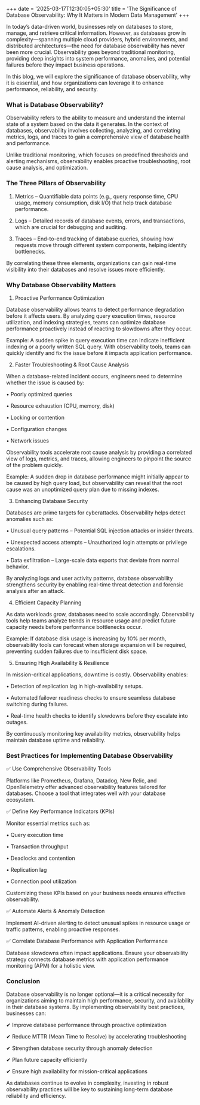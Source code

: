 +++
date = '2025-03-17T12:30:05+05:30'
title = 'The Significance of Database Observability: Why It Matters in Modern Data Management'
+++

In today’s data-driven world, businesses rely on databases to store, manage, and retrieve critical information. However, as databases grow in complexity—spanning multiple cloud providers, hybrid environments, and distributed architectures—the need for database observability has never been more crucial. Observability goes beyond traditional monitoring, providing deep insights into system performance, anomalies, and potential failures before they impact business operations.

In this blog, we will explore the significance of database observability, why it is essential, and how organizations can leverage it to enhance performance, reliability, and security.

### What is Database Observability?

Observability refers to the ability to measure and understand the internal state of a system based on the data it generates. In the context of databases, observability involves collecting, analyzing, and correlating metrics, logs, and traces to gain a comprehensive view of database health and performance.

Unlike traditional monitoring, which focuses on predefined thresholds and alerting mechanisms, observability enables proactive troubleshooting, root cause analysis, and optimization.

### The Three Pillars of Observability

1. Metrics – Quantifiable data points (e.g., query response time, CPU usage, memory consumption, disk I/O) that help track database performance.

2. Logs – Detailed records of database events, errors, and transactions, which are crucial for debugging and auditing.

3. Traces – End-to-end tracking of database queries, showing how requests move through different system components, helping identify bottlenecks.


By correlating these three elements, organizations can gain real-time visibility into their databases and resolve issues more efficiently.

### Why Database Observability Matters


1. Proactive Performance Optimization


Database observability allows teams to detect performance degradation before it affects users. By analyzing query execution times, resource utilization, and indexing strategies, teams can optimize database performance proactively instead of reacting to slowdowns after they occur.


Example: A sudden spike in query execution time can indicate inefficient indexing or a poorly written SQL query. With observability tools, teams can quickly identify and fix the issue before it impacts application performance.


2. Faster Troubleshooting & Root Cause Analysis


When a database-related incident occurs, engineers need to determine whether the issue is caused by:

• Poorly optimized queries

• Resource exhaustion (CPU, memory, disk)

• Locking or contention

• Configuration changes

• Network issues


Observability tools accelerate root cause analysis by providing a correlated view of logs, metrics, and traces, allowing engineers to pinpoint the source of the problem quickly.


Example: A sudden drop in database performance might initially appear to be caused by high query load, but observability can reveal that the root cause was an unoptimized query plan due to missing indexes.


3. Enhancing Database Security


Databases are prime targets for cyberattacks. Observability helps detect anomalies such as:

• Unusual query patterns – Potential SQL injection attacks or insider threats.

• Unexpected access attempts – Unauthorized login attempts or privilege escalations.

• Data exfiltration – Large-scale data exports that deviate from normal behavior.


By analyzing logs and user activity patterns, database observability strengthens security by enabling real-time threat detection and forensic analysis after an attack.


4. Efficient Capacity Planning


As data workloads grow, databases need to scale accordingly. Observability tools help teams analyze trends in resource usage and predict future capacity needs before performance bottlenecks occur.


Example: If database disk usage is increasing by 10% per month, observability tools can forecast when storage expansion will be required, preventing sudden failures due to insufficient disk space.


5. Ensuring High Availability & Resilience


In mission-critical applications, downtime is costly. Observability enables:

• Detection of replication lag in high-availability setups.

• Automated failover readiness checks to ensure seamless database switching during failures.

• Real-time health checks to identify slowdowns before they escalate into outages.


By continuously monitoring key availability metrics, observability helps maintain database uptime and reliability.

### Best Practices for Implementing Database Observability


✅ Use Comprehensive Observability Tools


Platforms like Prometheus, Grafana, Datadog, New Relic, and OpenTelemetry offer advanced observability features tailored for databases. Choose a tool that integrates well with your database ecosystem.


✅ Define Key Performance Indicators (KPIs)


Monitor essential metrics such as:

• Query execution time

• Transaction throughput

• Deadlocks and contention

• Replication lag

• Connection pool utilization


Customizing these KPIs based on your business needs ensures effective observability.


✅ Automate Alerts & Anomaly Detection


Implement AI-driven alerting to detect unusual spikes in resource usage or traffic patterns, enabling proactive responses.


✅ Correlate Database Performance with Application Performance


Database slowdowns often impact applications. Ensure your observability strategy connects database metrics with application performance monitoring (APM) for a holistic view.

### Conclusion


Database observability is no longer optional—it is a critical necessity for organizations aiming to maintain high performance, security, and availability in their database systems. By implementing observability best practices, businesses can:


✔ Improve database performance through proactive optimization

✔ Reduce MTTR (Mean Time to Resolve) by accelerating troubleshooting

✔ Strengthen database security through anomaly detection

✔ Plan future capacity efficiently

✔ Ensure high availability for mission-critical applications


As databases continue to evolve in complexity, investing in robust observability practices will be key to sustaining long-term database reliability and efficiency.
